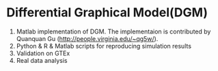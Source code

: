 # Differential Graphical Model(DGM)

1) Matlab implementation of DGM. The implementaion is contributed by Quanquan Gu (http://people.virginia.edu/~qg5w/).
2) Python & R & Matlab scripts for reproducing simulation results
3) Validation on GTEx
4) Real data analysis

